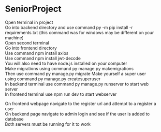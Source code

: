 # SeniorProject
Open terminal in project<br>
Go into backend directory and use command py -m pip install -r requirements.txt (this command was for windows may be different on your machine)<br>
Open second terminal<br> 
Go into frontend directory<br>
Use command  npm install axios<br>
Use command npm install jwt-decode<br>
You will also need to have node.js installed on your computer<br>
Make migrations using command py manage.py makemigrations<br>
Then use command py manage.py migrate
Make yourself a super user using command py manage.py createsuperuser<br>
In backend terminal use command py manage.py runserver to start web server<br>
In frontend terminal use npm run dev to start webserver<br>

On frontend webpage navigate to the register url and attempt to a register a user<br>
On backend page navigate to admin login  and see if the user is added to database<br>
Both servers must be running for it to work<br>


